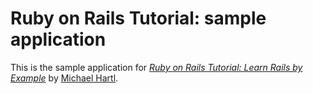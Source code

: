 # Ruby on Rails Tutorial: sample application
This is the sample application for [*Ruby on Rails Tutorial: Learn Rails by Example*](http://railstutorial.org/) by [Michael Hartl](http://michaelhartl.com/).
